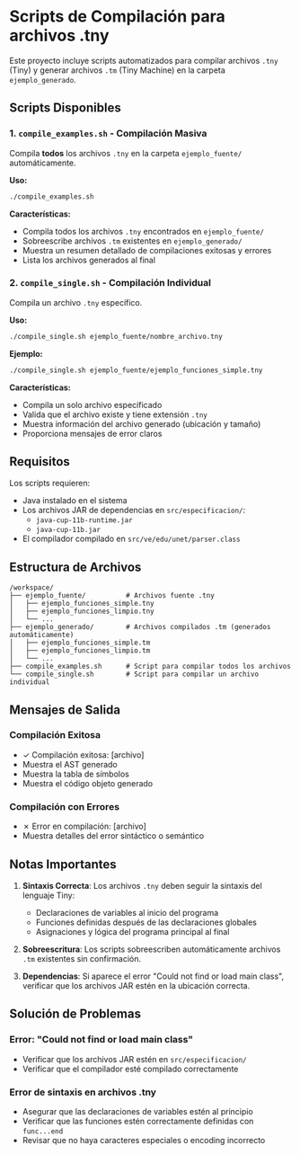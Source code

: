 # Scripts de Compilación para archivos .tny

Este proyecto incluye scripts automatizados para compilar archivos `.tny` (Tiny) y generar archivos `.tm` (Tiny Machine) en la carpeta `ejemplo_generado`.

## Scripts Disponibles

### 1. `compile_examples.sh` - Compilación Masiva
Compila **todos** los archivos `.tny` en la carpeta `ejemplo_fuente/` automáticamente.

**Uso:**
```bash
./compile_examples.sh
```

**Características:**
- Compila todos los archivos `.tny` encontrados en `ejemplo_fuente/`
- Sobreescribe archivos `.tm` existentes en `ejemplo_generado/`
- Muestra un resumen detallado de compilaciones exitosas y errores
- Lista los archivos generados al final

### 2. `compile_single.sh` - Compilación Individual
Compila un archivo `.tny` específico.

**Uso:**
```bash
./compile_single.sh ejemplo_fuente/nombre_archivo.tny
```

**Ejemplo:**
```bash
./compile_single.sh ejemplo_fuente/ejemplo_funciones_simple.tny
```

**Características:**
- Compila un solo archivo especificado
- Valida que el archivo existe y tiene extensión `.tny`
- Muestra información del archivo generado (ubicación y tamaño)
- Proporciona mensajes de error claros

## Requisitos

Los scripts requieren:
- Java instalado en el sistema
- Los archivos JAR de dependencias en `src/especificacion/`:
  - `java-cup-11b-runtime.jar`
  - `java-cup-11b.jar`
- El compilador compilado en `src/ve/edu/unet/parser.class`

## Estructura de Archivos

```
/workspace/
├── ejemplo_fuente/          # Archivos fuente .tny
│   ├── ejemplo_funciones_simple.tny
│   ├── ejemplo_funciones_limpio.tny
│   └── ...
├── ejemplo_generado/        # Archivos compilados .tm (generados automáticamente)
│   ├── ejemplo_funciones_simple.tm
│   ├── ejemplo_funciones_limpio.tm
│   └── ...
├── compile_examples.sh      # Script para compilar todos los archivos
└── compile_single.sh        # Script para compilar un archivo individual
```

## Mensajes de Salida

### Compilación Exitosa
- ✓ Compilación exitosa: [archivo]
- Muestra el AST generado
- Muestra la tabla de símbolos
- Muestra el código objeto generado

### Compilación con Errores
- ✗ Error en compilación: [archivo]
- Muestra detalles del error sintáctico o semántico

## Notas Importantes

1. **Sintaxis Correcta**: Los archivos `.tny` deben seguir la sintaxis del lenguaje Tiny:
   - Declaraciones de variables al inicio del programa
   - Funciones definidas después de las declaraciones globales
   - Asignaciones y lógica del programa principal al final

2. **Sobreescritura**: Los scripts sobreescriben automáticamente archivos `.tm` existentes sin confirmación.

3. **Dependencias**: Si aparece el error "Could not find or load main class", verificar que los archivos JAR estén en la ubicación correcta.

## Solución de Problemas

### Error: "Could not find or load main class"
- Verificar que los archivos JAR estén en `src/especificacion/`
- Verificar que el compilador esté compilado correctamente

### Error de sintaxis en archivos .tny
- Asegurar que las declaraciones de variables estén al principio
- Verificar que las funciones estén correctamente definidas con `func...end`
- Revisar que no haya caracteres especiales o encoding incorrecto
